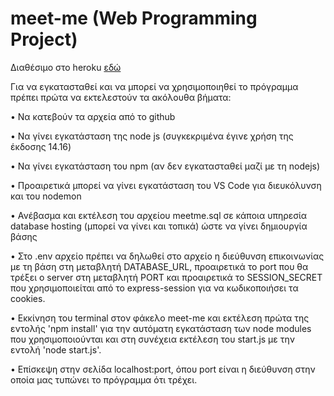 # meet-me (Web Programming Project)


Διαθέσιμο στο heroku [εδώ](https://meet--me.herokuapp.com/)

Για να εγκατασταθεί και να μπορεί να χρησιμοποιηθεί το πρόγραμμα πρέπει πρώτα να εκτελεστούν τα ακόλουθα βήματα:

•	Να κατεβούν τα αρχεία από το github

•	Να γίνει εγκατάσταση της node js (συγκεκριμένα έγινε χρήση της έκδοσης 14.16) 

•	Να γίνει εγκατάσταση του npm (αν δεν εγκατασταθεί μαζί με τη nodejs)

•	Προαιρετικά μπορεί να γίνει εγκατάσταση του VS Code για διευκόλυνση και του nodemon

•	Ανέβασμα και εκτέλεση του αρχείου meetme.sql σε κάποια υπηρεσία database hosting (μπορεί να γίνει και τοπικά) ώστε να γίνει δημιουργία βάσης

•	Στο .env αρχείο πρέπει να δηλωθεί στο αρχείο η διεύθυνση επικοινωνίας με τη βάση στη μεταβλητή DATABASE_URL, προαιρετικά το port που θα τρέξει
ο server στη μεταβλητή PORT και προαιρετικά το SESSION_SECRET που χρησιμοποιείται από το express-session για να κωδικοποιήσει τα cookies.

•	Εκκίνηση του terminal στον φάκελο meet-me και εκτέλεση πρώτα της εντολής 'npm install' για την αυτόματη εγκατάσταση των node modules που χρησιμοποιούνται
και στη συνέχεια εκτέλεση του start.js με την εντολή 'node start.js'.

•	Επίσκεψη στην σελίδα localhost:port, όπου port είναι η διεύθυνση στην οποία μας τυπώνει το πρόγραμμα ότι τρέχει.
